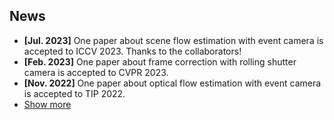 ## News

<ul>
  <li><strong>[Jul. 2023]</strong> One paper about scene flow estimation with event camera is accepted to ICCV 2023. Thanks to the collaborators!</li>
  <li><strong>[Feb. 2023]</strong> One paper about frame correction with rolling shutter camera is accepted to CVPR 2023.</li>
  <li><strong>[Nov. 2022]</strong> One paper about optical flow estimation with event camera is accepted to TIP 2022.</li>

  <li> <a href="javascript:toggle_vis('newsmore')">Show more</a> </li>
  <div id="newsmore" style="display:none"> 
    <li><strong>[Aug. 2022]</strong> One paper about motion deblurring with single image is accepted to TCSVT 2022.</li>
    <!-- <li><strong>[Jun. 2021]</strong> Participated in the SAR-Optical Image Matching track of a Chinese AI Challenge and won the championship in both speed and accuracy.</li> -->
    <li><strong>[Aug. 2020]</strong> Participated in the ECCV 2020 Robust Vision Challenge and won the 2nd place of Optical Flow track. <a href="http://www.robustvision.net/rvc2020.php" target="_blank">RVC 2020 Flow Leaderboard</a> </li>
  </div>

</ul>
